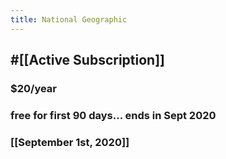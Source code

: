 ```yaml
---
title: National Geographic
---
```


## #[[Active Subscription]]
### $20/year

### free for first 90 days... ends in Sept 2020 

### [[September 1st, 2020]]
